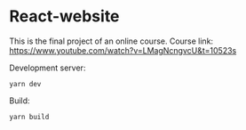 # React-website
This is the final project of an online course.
Course link: https://www.youtube.com/watch?v=LMagNcngvcU&t=10523s

Development server:

    yarn dev
    
Build:
    
    yarn build

